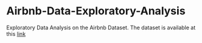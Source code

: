 # Airbnb-Data-Exploratory-Analysis
Exploratory Data Analysis on the Airbnb Dataset. 
The dataset is available at this <a href=https://www.kaggle.com/dgomonov/new-york-city-airbnb-open-data>link</a>
